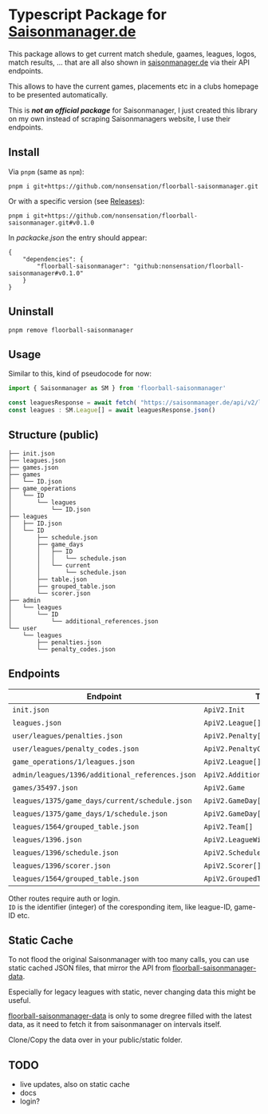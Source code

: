 # Typescript Package for [Saisonmanager.de](https://saisonmanager.de)

This package allows to get current match shedule, gaames, leagues, logos, match results, ...
that are all also shown in [saisonmanager.de](https://saisonmanager.de) via their API endpoints.

This allows to have the current games, placements etc in a clubs homepage to be presented automatically.

This is **_not an official package_** for Saisonmanager, I just created this library on my own instead of scraping Saisonmanagers website, I use their endpoints.

## Install

Via `pnpm` (same as `npm`):

```
pnpm i git+https://github.com/nonsensation/floorball-saisonmanager.git
```

Or with a specific version (see [Releases](https://github.com/nonsensation/floorball-saisonmanager/releases)):

```
pnpm i git+https://github.com/nonsensation/floorball-saisonmanager.git#v0.1.0
```

In _packacke.json_ the entry should appear:

```
{
	"dependencies": {
		"floorball-saisonmanager": "github:nonsensation/floorball-saisonmanager#v0.1.0"
	}
}
```

## Uninstall

```
pnpm remove floorball-saisonmanager
```

## Usage

Similar to this, kind of pseudocode for now:

```ts
import { Saisonmanager as SM } from 'floorball-saisonmanager'

const leaguesResponse = await fetch( "https://saisonmanager.de/api/v2/leagues.json" )
const leagues : SM.League[] = await leaguesResponse.json()
```

## Structure (public)

```
├── init.json
├── leagues.json
├── games.json
├── games
│   └── ID.json
├── game_operations
│   └── ID
│       └── leagues
│           └── ID.json
├── leagues
│   ├── ID.json
│   └── ID
│       ├── schedule.json
│       ├── game_days
│       │   ├── ID
│       │   │   └── schedule.json
│       │   └── current
│       │       └── schedule.json
│       ├── table.json
│       ├── grouped_table.json
│       └── scorer.json
├── admin
│   └── leagues
│       └── ID
│           └── additional_references.json
└── user
    └── leagues
        ├── penalties.json
        └── penalty_codes.json
```

## Endpoints

|Endpoint|Type|Example|
|--------|----|--------|
|`init.json` | `ApiV2.Init` | https://saisonmanager.de/api/v2/init.json |
|`leagues.json` | `ApiV2.League[]` | https://saisonmanager.de/api/v2/leagues.json |
|`user/leagues/penalties.json` | `ApiV2.Penalty[]` | https://saisonmanager.de/api/v2/user/leagues/penalties.json |
|`user/leagues/penalty_codes.json` | `ApiV2.PenaltyCode[]` | https://saisonmanager.de/api/v2/user/leagues/penalty_codes.json |
|`game_operations/1/leagues.json` | `ApiV2.League[]` | https://saisonmanager.de/api/v2/game_operations/1/leagues.json |
|`admin/leagues/1396/additional_references.json` | `ApiV2.AdditionalReference` | https://saisonmanager.de/api/v2/admin/leagues/1396/additional_references.json |
|`games/35497.json` | `ApiV2.Game` | https://saisonmanager.de/api/v2/games/35497.json |
|`leagues/1375/game_days/current/schedule.json` | `ApiV2.GameDay[]` | https://saisonmanager.de/api/v2/leagues/1375/game_days/current/schedule.json |
|`leagues/1375/game_days/1/schedule.json` | `ApiV2.GameDay[]` | https://saisonmanager.de/api/v2/leagues/1375/game_days/1/schedule.json |
|`leagues/1564/grouped_table.json` | `ApiV2.Team[]` | https://saisonmanager.de/api/v2/leagues/1564/grouped_table.json |
|`leagues/1396.json` | `ApiV2.LeagueWithSimilarLeagues` | https://saisonmanager.de/api/v2/leagues/1396.json |
|`leagues/1396/schedule.json` | `ApiV2.ScheduledGame[]` | https://saisonmanager.de/api/v2/leagues/1396/schedule.json |
|`leagues/1396/scorer.json` | `ApiV2.Scorer[]` | https://saisonmanager.de/api/v2/leagues/1396/scorer.json |
|`leagues/1564/grouped_table.json` | `ApiV2.GroupedTable` | https://saisonmanager.de/api/v2/leagues/1564/grouped_table.json |


Other routes require auth or login.  
`ID` is the identifier (integer) of the coresponding item, like league-ID, game-ID etc.

## Static Cache

To not flood the original Saisonmanager with too many calls,
you can use static cached JSON files,
that mirror the API from [floorball-saisonmanager-data](https://github.com/nonsensation/floorball-saisonmanager-data).

Especially for legacy leagues with static, never changing data this might be useful.

[floorball-saisonmanager-data](https://github.com/nonsensation/floorball-saisonmanager-data) is only to some dregree filled with the latest data, as it need to fetch it from saisonmanager on intervals itself.

Clone/Copy the data over in your public/static folder.


## TODO

- live updates, also on static cache
- docs
- login?
